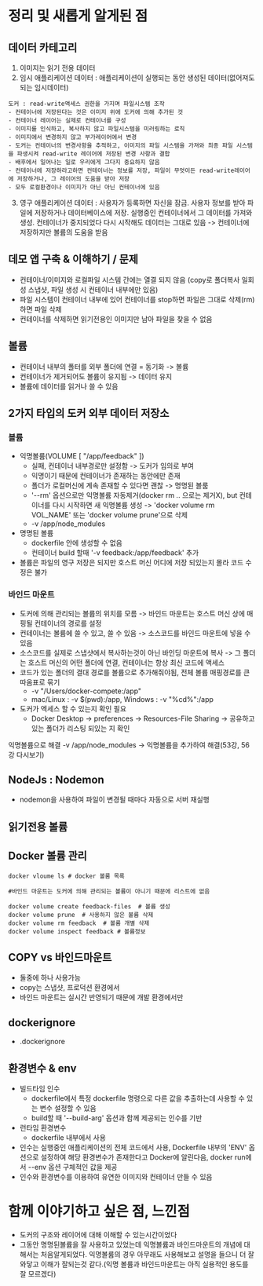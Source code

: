 # 정리 및 새롭게 알게된 점

## 데이터 카테고리
1. 이미지는 읽기 전용 데이터
2. 임시 애플리케이션 데이터 : 애플리케이션이 실행되는 동안 생성된 데이터(없어져도 되는 임시데이터)

```
도커 : read-write액세스 권한을 가지며 파일시스템 조작
- 컨테이너에 저장된다는 것은 이미지 위에 도커에 의해 추가된 것
- 컨테이너 레이어는 실제로 컨테이너를 구성
- 이미지를 인식하고, 복사하지 않고 파일시스템을 미러링하는 로직
- 이미지에서 변경하지 않고 부가레이어에서 변경
- 도커는 컨테이너의 변경사항을 추적하고, 이미지의 파일 시스템을 가져와 최종 파일 시스템을 파생시켜 read-write 레이어에 저장된 변경 사항과 결합
- 배후에서 일어나는 일로 우리에게 그다지 중요하지 않음
- 컨테이너에 저장하라고하면 컨테이너는 정보를 저장, 파일이 무엇이든 read-write레이어에 저장하거나, 그 레이어의 도움을 받아 저장
- 모두 로컬환경이나 이미지가 아닌 아닌 컨테이너에 있음
```
3. 영구 애플리케이션 데이터 : 사용자가 등록하면 자신을 잠금. 사용자 정보를 받아 파일에 저장하거나 데이터베이스에 저장. 실행중인 컨테이너에서 그 데이터를 가져와 생성. 컨테이너가 중지되었다 다시 시작해도 데이터는 그대로 있음 -> 컨테이너에 저장하지만 볼륨의 도움을 받음

## 데모 앱 구축 & 이해하기 / 문제
- 컨테이너/이미지와 로컬파일 시스템 간에는 열결 되지 않음 (copy로 폴더복사 일회성 스냅샷, 파일 생성 시 컨테이너 내부에만 있음)
- 파일 시스템이 컨테이너 내부에 있어 컨테이너를 stop하면 파일은 그대로 삭제(rm)하면 파일 삭제
- 컨테이너를 삭제하면 읽기전용인 이미지만 남아 파일을 찾을 수 없음

## 볼륨
- 컨테이너 내부의 폴터를 외부 폴더에 연결 = 동기화 -> 볼륨
- 컨테이너가 제거되어도 볼륨이 유지됨 -> 데이터 유지
- 볼륨에 데이터를 읽거나 쓸 수 있음

## 2가지 타입의 도커 외부 데이터 저장소
### 볼륨
- 익명볼륨(VOLUME [ "/app/feedback" ])
    - 실패, 컨테이너 내부경로만 설정함 -> 도커가 임의로 부여
    - 익명이기 때문에 컨테이너가 존재하는 동안에만 존재
    - 폴더가 로컬머신에 계속 존재할 수 있다면 괜찮 -> 명명된 볼룸 
    - '--rm' 옵션으로만 익명볼륨 자동제거(docker rm .. 으로는 제거X), but 컨테이너를 다시 시작하면 새 익명볼륨 생성 -> 'docker volume rm VOL_NAME' 또는 'docker volume prune'으로 삭제
    - -v /app/node_modules 
- 명명된 볼륨
    - dockerfile 안에 생성할 수 없음
    - 컨테이너 build 할때 '-v feedback:/app/feedback' 추가
- 볼륨은 파일의 영구 저장은 되지만 호스트 머신 어디에 저장 되있는지 몰라 코드 수정은 불가

### 바인드 마운트 
- 도커에 의해 관리되는 볼륨의 위치를 모름 -> 바인드 마운트는 호스트 머신 상에 매핑될 컨테이너의 경로를 설정
- 컨테이너는 볼륨에 쓸 수 있고, 쓸 수 있음 -> 소스코드를 바인드 마운트에 넣을 수 있음
- 소스코드를 실제로 스냅샷에서 복사하는것이 아닌 바인딩 마운트에 복사 -> 그 폴더는 호스트 머신의 어떤 폴더에 연결, 컨테이너는 항상 최신 코드에 액세스
- 코드가 있는 폴더의 결대 경로를 볼륨으로 추가해줘야됨, 전체 볼륨 매핑경로를 큰따옴표로 묶기
    - -v "/Users/docker-compete:/app"
    - mac/Linux : -v $(pwd):/app, Windows : -v "%cd%":/app
- 도커가 엑세스 할 수 있는지 확인 필요
    - Docker Desktop -> preferences -> Resources-File Sharing -> 공유하고 있는 폴더가 리스팅 되있는 지 확인

익명볼륨으로 해결 -v /app/node_modules -> 익명볼륨을 추가하여 해결(53강, 56강 다시보기)

## NodeJs : Nodemon
- nodemon을 사용하여 파일이 변경될 때마다 자동으로 서버 재실행

## 읽기전용 볼륨

## Docker 볼륨 관리
```
docker vloume ls # docker 볼룸 목록

#바인드 마운트는 도커에 의해 관리되는 볼륨이 아니기 때문에 리스트에 없음

docker volume create feedback-files  # 볼륨 생성
docker volume prune  # 사용하지 않은 볼륨 삭제
docker volume rm feedback  # 볼륨 개별 삭제
docker volume inspect feedback # 볼륨정보
```

## COPY vs 바인드마운트
- 둘중에 하나 사용가능
- copy는 스냅샷, 프로덕션 환경에서
- 바인드 마운트는 실시간 반영되기 때문에 개발 환경에서만

## dockerignore
- .dockerignore

## 환경변수 & env
- 빌드타임 인수
    - dockerfile에서 특정 dockerfile 명령으로 다른 값을 추출하는데 사용할 수 있는 변수 설정할 수 있음
    - build할 때 '--build-arg' 옵션과 함께 제공되는 인수를 기반
- 런타임 환경변수
    - dockerfile 내부에서 사용
- 인수는 실행중인 애플리케이션의 전체 코드에서 사용, Dockerfile 내부의 'ENV' 옵션으로 설정하여 해당 환경변수가 존재한다고 Docker에 알린다음, docker run에서 --env 옵션 구체적인 값을 제공
- 인수와 환경변수를 이용하여 유연한 이미지와 컨테이너 만들 수 있음


# 함께 이야기하고 싶은 점, 느낀점
- 도커의 구조와 레이어에 대해 이해할 수 있는시간이었다
- 그동안 명명된볼륨을 잘 사용하고 있었는데 익명볼륨과 바인드마운트의 개념에 대해서는 처음알게되었다. 익명볼륨의 경우 아무래도 사용해보고 설명을 들으니 더 잘 와닿고 이해가 잘되는것 같다.(익명 볼륨과 바인드마운트는 아직 실용적인 용도를 잘 모르겠다)